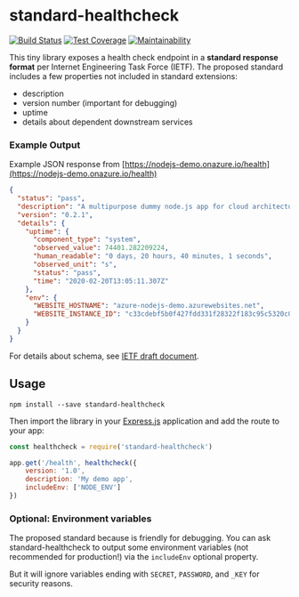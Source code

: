 # standard-healthcheck

[![Build Status](https://travis-ci.org/julie-ng/standard-healthcheck.svg?branch=master)](https://travis-ci.org/julie-ng/standard-healthcheck)
[![Test Coverage](https://api.codeclimate.com/v1/badges/d00bb74152c7914dccdd/test_coverage)](https://codeclimate.com/github/julie-ng/standard-healthcheck/test_coverage)
[![Maintainability](https://api.codeclimate.com/v1/badges/d00bb74152c7914dccdd/maintainability)](https://codeclimate.com/github/julie-ng/standard-healthcheck/maintainability)

This tiny library exposes a health check endpoint in a **standard response format** per Internet Engineering Task Force (IETF). The proposed standard includes a few properties not included in standard extensions:

- description
- version number (important for debugging)
- uptime
- details about dependent downstream services

### Example Output

Example JSON response from [https://nodejs-demo.onazure.io/health](https://nodejs-demo.onazure.io/health)

```json
{
  "status": "pass",
  "description": "A multipurpose dummy node.js app for cloud architecture demos",
  "version": "0.2.1",
  "details": {
    "uptime": {
      "component_type": "system",
      "observed_value": 74401.282209224,
      "human_readable": "0 days, 20 hours, 40 minutes, 1 seconds",
      "observed_unit": "s",
      "status": "pass",
      "time": "2020-02-20T13:05:11.307Z"
    },
    "env": {
      "WEBSITE_HOSTNAME": "azure-nodejs-demo.azurewebsites.net",
      "WEBSITE_INSTANCE_ID": "c33cdebf5b0f427fdd331f28322f183c95c5320c0c952d9194ad7ce9867c2eaa"
    }
  }
}
```

For details about schema, see [IETF draft document](https://tools.ietf.org/html/draft-inadarei-api-health-check-04).

## Usage

```
npm install --save standard-healthcheck
```

Then import the library in your [Express.js](https://expressjs.com/) application and add the route to your app:

```javascript
const healthcheck = require('standard-healthcheck')

app.get('/health', healthcheck({
	version: '1.0',
	description: 'My demo app',
	includeEnv: ['NODE_ENV']
})
```

### Optional: Environment variables

The proposed standard because is friendly for debugging. You can ask standard-healthcheck to output some environment variables (not recommended for production!) via the `includeEnv` optional property.

But it will ignore variables ending with `SECRET`, `PASSWORD`, and `_KEY` for security reasons.
